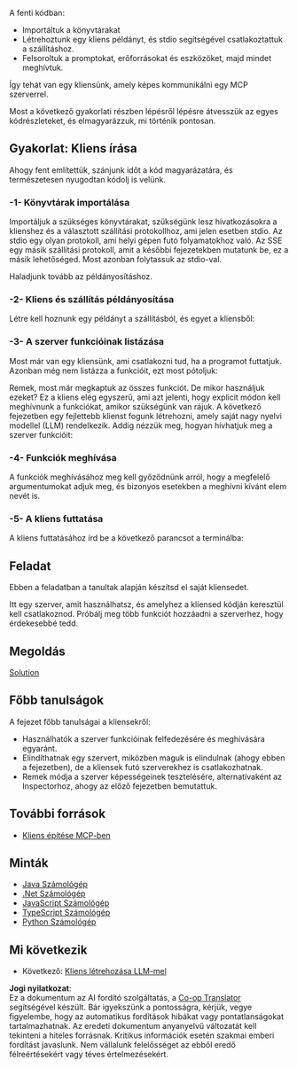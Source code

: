 <!--
CO_OP_TRANSLATOR_METADATA:
{
  "original_hash": "a0acf3093691b1cfcc008a8c6648ea26",
  "translation_date": "2025-06-13T06:51:21+00:00",
  "source_file": "03-GettingStarted/02-client/README.md",
  "language_code": "hu"
}
-->
A fenti kódban:

- Importáltuk a könyvtárakat
- Létrehoztunk egy kliens példányt, és stdio segítségével csatlakoztattuk a szállításhoz.
- Felsoroltuk a promptokat, erőforrásokat és eszközöket, majd mindet meghívtuk.

Így tehát van egy kliensünk, amely képes kommunikálni egy MCP szerverrel.

Most a következő gyakorlati részben lépésről lépésre átvesszük az egyes kódrészleteket, és elmagyarázzuk, mi történik pontosan.

## Gyakorlat: Kliens írása

Ahogy fent említettük, szánjunk időt a kód magyarázatára, és természetesen nyugodtan kódolj is velünk.

### -1- Könyvtárak importálása

Importáljuk a szükséges könyvtárakat, szükségünk lesz hivatkozásokra a klienshez és a választott szállítási protokollhoz, ami jelen esetben stdio. Az stdio egy olyan protokoll, ami helyi gépen futó folyamatokhoz való. Az SSE egy másik szállítási protokoll, amit a későbbi fejezetekben mutatunk be, ez a másik lehetőséged. Most azonban folytassuk az stdio-val.

Haladjunk tovább az példányosításhoz.

### -2- Kliens és szállítás példányosítása

Létre kell hoznunk egy példányt a szállításból, és egyet a kliensből: 

### -3- A szerver funkcióinak listázása

Most már van egy kliensünk, ami csatlakozni tud, ha a programot futtatjuk. Azonban még nem listázza a funkcióit, ezt most pótoljuk:

Remek, most már megkaptuk az összes funkciót. De mikor használjuk ezeket? Ez a kliens elég egyszerű, ami azt jelenti, hogy explicit módon kell meghívnunk a funkciókat, amikor szükségünk van rájuk. A következő fejezetben egy fejlettebb klienst fogunk létrehozni, amely saját nagy nyelvi modellel (LLM) rendelkezik. Addig nézzük meg, hogyan hívhatjuk meg a szerver funkcióit:

### -4- Funkciók meghívása

A funkciók meghívásához meg kell győződnünk arról, hogy a megfelelő argumentumokat adjuk meg, és bizonyos esetekben a meghívni kívánt elem nevét is.

### -5- A kliens futtatása

A kliens futtatásához írd be a következő parancsot a terminálba:

## Feladat

Ebben a feladatban a tanultak alapján készítsd el saját kliensedet.

Itt egy szerver, amit használhatsz, és amelyhez a kliensed kódján keresztül kell csatlakoznod. Próbálj meg több funkciót hozzáadni a szerverhez, hogy érdekesebbé tedd.

## Megoldás

[Solution](./solution/README.md)

## Főbb tanulságok

A fejezet főbb tanulságai a kliensekről:

- Használhatók a szerver funkcióinak felfedezésére és meghívására egyaránt.
- Elindíthatnak egy szervert, miközben maguk is elindulnak (ahogy ebben a fejezetben), de a kliensek futó szerverekhez is csatlakozhatnak.
- Remek módja a szerver képességeinek tesztelésére, alternatívaként az Inspectorhoz, ahogy az előző fejezetben bemutattuk.

## További források

- [Kliens építése MCP-ben](https://modelcontextprotocol.io/quickstart/client)

## Minták

- [Java Számológép](../samples/java/calculator/README.md)
- [.Net Számológép](../../../../03-GettingStarted/samples/csharp)
- [JavaScript Számológép](../samples/javascript/README.md)
- [TypeScript Számológép](../samples/typescript/README.md)
- [Python Számológép](../../../../03-GettingStarted/samples/python)

## Mi következik

- Következő: [Kliens létrehozása LLM-mel](/03-GettingStarted/03-llm-client/README.md)

**Jogi nyilatkozat**:  
Ez a dokumentum az AI fordító szolgáltatás, a [Co-op Translator](https://github.com/Azure/co-op-translator) segítségével készült. Bár igyekszünk a pontosságra, kérjük, vegye figyelembe, hogy az automatikus fordítások hibákat vagy pontatlanságokat tartalmazhatnak. Az eredeti dokumentum anyanyelvű változatát kell tekinteni a hiteles forrásnak. Kritikus információk esetén szakmai emberi fordítást javaslunk. Nem vállalunk felelősséget az ebből eredő félreértésekért vagy téves értelmezésekért.